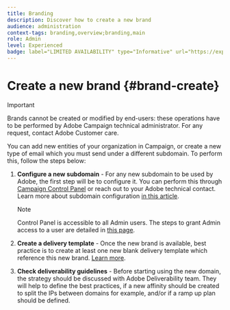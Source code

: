```yaml
---
title: Branding
description: Discover how to create a new brand
audience: administration
context-tags: branding,overview;branding,main
role: Admin
level: Experienced
badge: label="LIMITED AVAILABILITY" type="Informative" url="https://experienceleague-review.corp.adobe.com/docs/experience-cloud/campaign/campaign-standard-migration-home.html" tooltip="Restricted to Campaign Standard migrated users"
---
```

# Create a new brand {#brand-create}

>[!IMPORTANT]
>
>Brands cannot be created or modified by end-users: these operations have to be performed by Adobe Campaign technical administrator. For any request, contact Adobe Customer care.

You can add new entities of your organization in Campaign, or create a new type of email which you must send under a different subdomain. To perform this, follow the steps below:

1. **Configure a new subdomain** - For any new subdomain to be used by Adobe, the first step will be to configure it. You can perform this through [Campaign Control Panel](https://experienceleague.adobe.com/docs/control-panel/using/subdomains-and-certificates/subdomains-branding.html) or reach out to your Adobe technical contact. Learn more about subdomain configuration [in this article](https://experienceleague.adobe.com/docs/deliverability-learn/deliverability-best-practice-guide/additional-resources/campaign/ac-domain-name-setup.html).

   >[!NOTE]
   >
   >Control Panel is accessible to all Admin users. The steps to grant Admin access to a user are detailed in [this page](https://experienceleague.adobe.com/docs/control-panel/using/discover-control-panel/managing-permissions.html#discover-control-panel).


1. **Create a delivery template** - Once the new brand is available, best practice is to create at least one new blank delivery template which reference this new brand. [Learn more](branding-assign.md).

1. **Check deliverability guidelines** - Before starting using the new domain, the strategy should be discussed with Adobe Deliverability team. They will help to define the best practices, if a new affinity should be created to split the IPs between domains for example, and/or if a ramp up plan should be defined.

